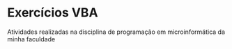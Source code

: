 # Exercícios VBA
Atividades realizadas na disciplina de programação em microinformática da minha faculdade
